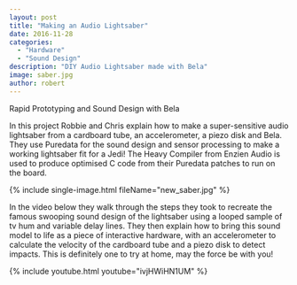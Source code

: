 ```yaml
---
layout: post
title: "Making an Audio Lightsaber"
date: 2016-11-28
categories:
  - "Hardware"
  - "Sound Design"
description: "DIY Audio Lightsaber made with Bela"
image: saber.jpg
author: robert
---
```


Rapid Prototyping and Sound Design with Bela

In this project Robbie and Chris explain how to make a super-sensitive audio lightsaber from a cardboard tube, an accelerometer, a piezo disk and Bela. They use Puredata for the sound design and sensor processing to make a working lightsaber fit for a Jedi! The Heavy Compiler from Enzien Audio is used to produce optimised C code from their Puredata patches to run on the board.

{% include single-image.html fileName="new_saber.jpg" %}

In the video below they walk through the steps they took to recreate the famous swooping sound design of the lightsaber using a looped sample of tv hum and variable delay lines. They then explain how to bring this sound model to life as a piece of interactive hardware, with an accelerometer to calculate the velocity of the cardboard tube and a piezo disk to detect impacts. This is definitely one to try at home, may the force be with you!

{% include youtube.html youtube="ivjHWiHN1UM" %}